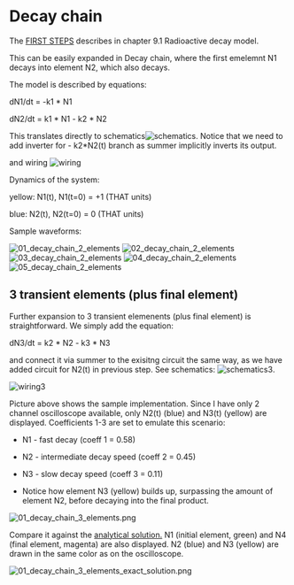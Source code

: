 # Decay chain

The [FIRST STEPS](../THAT_First_Steps.pdf) describes in chapter 9.1 Radioactive decay model.

This can be easily expanded in Decay chain, where the first emelemnt N1 decays into element N2, which also decays.

The model is described by equations:

dN1/dt = -k1 * N1

dN2/dt = k1 * N1 - k2 * N2

This translates directly to schematics![schematics](schematics.jpg). Notice that we need to add inverter for - k2*N2(t) branch as summer implicitly inverts its output. 

and wiring ![wiring](wiring.jpg)

Dynamics of the system:

yellow: N1(t), N1(t=0) = +1 (THAT units)

blue:   N2(t), N2(t=0) = 0  (THAT units)

Sample waveforms:

![01_decay_chain_2_elements](01_decay_chain_2_elements.png)
![02_decay_chain_2_elements](02_decay_chain_2_elements.png)
![03_decay_chain_2_elements](03_decay_chain_2_elements.png)
![04_decay_chain_2_elements](04_decay_chain_2_elements.png)
![05_decay_chain_2_elements](05_decay_chain_2_elements.png)

## 3 transient elements (plus final element)

Further expansion to 3 transient elemenents (plus final element) is straightforward. We simply add the equation:

dN3/dt = k2 * N2 - k3 * N3

and connect it via summer to the exisitng circuit the same way, as we have added circuit for N2(t) in previous step. See schematics: ![schematics3](schematics_3_elements.jpg).

![wiring3](wiring_3_elements.jpg)

Picture above shows the sample implementation. Since I have only 2 channel oscilloscope available, only N2(t) (blue) and N3(t) (yellow) are displayed. Coefficients 1-3 are set to emulate this scenario:
* N1 - fast decay (coeff 1 = 0.58)
* N2 - intermediate decay speed (coeff 2 = 0.45)
* N3 - slow decay speed (coeff 3 = 0.11) 

* Notice how element N3 (yellow) builds up, surpassing the amount of element N2, before decaying into the final product.

![01_decay_chain_3_elements.png](01_decay_chain_3_elements.png)

Compare it against the [analytical solution.](https://www.geogebra.org/m/pzeu65am) N1 (initial element, green) and N4 (final element, magenta) are also displayed. N2 (blue) and N3 (yellow) are drawn in the same color as on the oscilloscope. 

![01_decay_chain_3_elements_exact_solution.png](01_decay_chain_3_elements_exact_solution.png)
